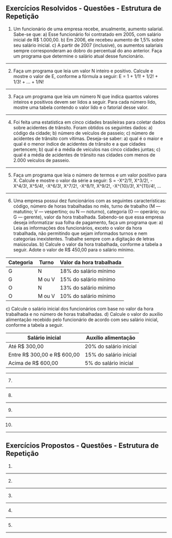 ##  Exercícios Resolvidos - Questões - Estrutura de Repetição

1. Um funcionário de uma empresa recebe, anualmente, aumento salarial. Sabe-se que:
a) Esse funcionário foi contratado em 2005, com salário inicial de R$ 1.000,00.
b) Em 2006, ele recebeu aumento de 1,5% sobre seu salário inicial.
c) A partir de 2007 (inclusive), os aumentos salariais sempre corresponderam ao dobro do percentual do ano anterior.
Faça um programa que determine o salário atual desse funcionário.
---
2. Faça um programa que leia um valor N inteiro e positivo. Calcule e mostre o valor de E, conforme a fórmula a seguir:
E = 1 + 1/1! + 1/2! + 1/3! + ... + 1/N!
---
3. Faça um programa que leia um número N que indica quantos valores inteiros e positivos devem ser lidos a seguir. Para cada número lido, mostre uma tabela contendo o valor lido e o fatorial desse valor.
---
4. Foi feita uma estatística em cinco cidades brasileiras para coletar dados sobre acidentes de trânsito.
Foram obtidos os seguintes dados:
a) código da cidade;
b) número de veículos de passeio;
c) número de acidentes de trânsito com vítimas.
Deseja-se saber:
a) qual é o maior e qual é o menor índice de acidentes de trânsito e a que cidades pertencem;
b) qual é a média de veículos nas cinco cidades juntas;
c) qual é a média de acidentes de trânsito nas cidades com menos de 2.000 veículos de passeio.
---
5. Faça um programa que leia o número de termos e um valor positivo para X. Calcule e mostre o valor da série a seguir:
S = -X^2/1!, X^3/2!, -X^4/3!, X^5/4!, -X^6/3!, X^7/2!, -X^8/1!, X^9/2!, -X^{10}/3!, X^{11}/4!, ...
---
6. Uma empresa possui dez funcionários com as seguintes características: código, número de horas trabalhadas no mês, turno de trabalho (M — matutino; V — vespertino; ou N — noturno), categoria (O — operário; ou G — gerente), valor da hora trabalhada. Sabendo-se que essa empresa deseja informatizar sua folha de pagamento, faça um programa que:
a) Leia as informações dos funcionários, exceto o valor da hora trabalhada, não permitindo que sejam informados turnos e nem categorias inexistentes. Trabalhe sempre com a digitação de letras maiúsculas.
b) Calcule o valor da hora trabalhada, conforme a tabela a seguir. Adote o valor de R$ 450,00 para o salário mínimo.

| Categoria | Turno     | Valor da hora trabalhada       |
|-----------|-----------|--------------------------------|
| G         | N         | 18% do salário mínimo          |
| G         | M ou V    | 15% do salário mínimo          |
| O         | N         | 13% do salário mínimo          |
| O         | M ou V    | 10% do salário mínimo          |

c) Calcule o salário inicial dos funcionários com base no valor da hora trabalhada e no número de horas trabalhadas.
d) Calcule o valor do auxílio alimentação recebido pelo funcionário de acordo com seu salário inicial, conforme a tabela a seguir.

| Salário inicial               | Auxílio alimentação           |
|------------------------------|-------------------------------|
| Até R$ 300,00                | 20% do salário inicial        |
| Entre R$ 300,00 e R$ 600,00  | 15% do salário inicial        |
| Acima de R$ 600,00           | 5% do salário inicial         |

---
7.
---
8.
---
9.
---
10. 
---

##  Exercícios Propostos - Questões - Estrutura de Repetição

1. 
---
2. 
---
3. 
---
4. 
---
5. 
---
